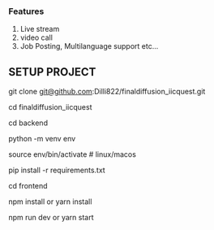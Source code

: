 ### Features

1. Live stream
2. video call
3. Job Posting, Multilanguage support etc...

## SETUP PROJECT

git clone git@github.com:Dilli822/finaldiffusion_iicquest.git

cd finaldiffusion_iicquest

cd backend

python -m venv env

source env/bin/activate # linux/macos

pip install -r requirements.txt

cd frontend

npm install or yarn install

npm run dev or yarn start
